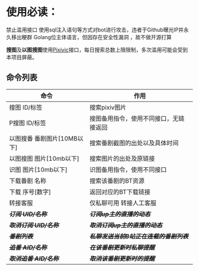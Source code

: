 <h1>使用必读：</h1>
禁止滥用接口 使用sql注入语句等方式对bot进行攻击，违者于Github曝光IP并永久移出粳群  
Golang位主体语言，但因存在安全性漏洞 ，故不做开源打算  

**搜图**及**以图搜图**使用[Pixivic](https://pixivic.com/)接口，每日搜索总数上限限制，多次滥用可能会受到本项目屏蔽。

命令列表
-------

 命令|作用
  ------------- | ------------- 
搜图 ID/标签|搜索pixiv图片
P搜图 ID/标签|搜图备用指令，使用不同接口，无链接返回
以图搜番 番剧图片[10MB以下]|搜索番剧截图的出处以及具体时间
以图搜图 图片[10mb以下]|搜索图片的出处及原链接
识图 图片[10mb以下]|识图备用指令，使用不同接口
下载番剧 名称|搜索该番剧的BT资源
下载 序号[数字]|返回对应的BT下载链接
转接客服|仅私聊可用 转接人工客服
~~***订阅 UID/名称***~~|~~***订阅up主的直播的动态***~~
~~***取消订阅 UID/名称***~~|~~***取消订阅up主的直播的动态***~~
~~***番剧列表***~~|~~***私聊发送当前B站正在连载的番剧列表***~~
~~***追番 AID/名称***~~|~~***在该番剧更新时私聊提醒***~~
~~***取消追番 AID/名称***~~|~~***取消该番剧更新时的提醒***~~
